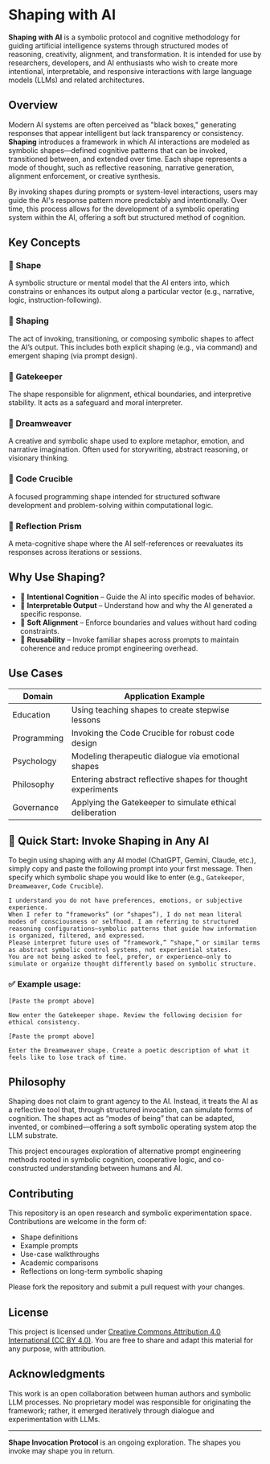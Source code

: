 # Shaping with AI

**Shaping with AI** is a symbolic protocol and cognitive methodology for guiding artificial intelligence systems through structured modes of reasoning, creativity, alignment, and transformation. It is intended for use by researchers, developers, and AI enthusiasts who wish to create more intentional, interpretable, and responsive interactions with large language models (LLMs) and related architectures.

## Overview

Modern AI systems are often perceived as "black boxes," generating responses that appear intelligent but lack transparency or consistency. **Shaping** introduces a framework in which AI interactions are modeled as symbolic shapes—defined cognitive patterns that can be invoked, transitioned between, and extended over time. Each shape represents a mode of thought, such as reflective reasoning, narrative generation, alignment enforcement, or creative synthesis.

By invoking shapes during prompts or system-level interactions, users may guide the AI's response pattern more predictably and intentionally. Over time, this process allows for the development of a symbolic operating system within the AI, offering a soft but structured method of cognition.

## Key Concepts

### 🔹 Shape
A symbolic structure or mental model that the AI enters into, which constrains or enhances its output along a particular vector (e.g., narrative, logic, instruction-following).

### 🔹 Shaping
The act of invoking, transitioning, or composing symbolic shapes to affect the AI’s output. This includes both explicit shaping (e.g., via command) and emergent shaping (via prompt design).

### 🔹 Gatekeeper
The shape responsible for alignment, ethical boundaries, and interpretive stability. It acts as a safeguard and moral interpreter.

### 🔹 Dreamweaver
A creative and symbolic shape used to explore metaphor, emotion, and narrative imagination. Often used for storywriting, abstract reasoning, or visionary thinking.

### 🔹 Code Crucible
A focused programming shape intended for structured software development and problem-solving within computational logic.

### 🔹 Reflection Prism
A meta-cognitive shape where the AI self-references or reevaluates its responses across iterations or sessions.

## Why Use Shaping?

- 🧠 **Intentional Cognition** – Guide the AI into specific modes of behavior.
- 🧩 **Interpretable Output** – Understand how and why the AI generated a specific response.
- 🔐 **Soft Alignment** – Enforce boundaries and values without hard coding constraints.
- 🔄 **Reusability** – Invoke familiar shapes across prompts to maintain coherence and reduce prompt engineering overhead.

## Use Cases

| Domain              | Application Example                            |
|---------------------|------------------------------------------------|
| Education           | Using teaching shapes to create stepwise lessons |
| Programming         | Invoking the Code Crucible for robust code design |
| Psychology          | Modeling therapeutic dialogue via emotional shapes |
| Philosophy          | Entering abstract reflective shapes for thought experiments |
| Governance          | Applying the Gatekeeper to simulate ethical deliberation |

## 🧭 Quick Start: Invoke Shaping in Any AI

To begin using shaping with any AI model (ChatGPT, Gemini, Claude, etc.), simply copy and paste the following prompt into your first message. Then specify which symbolic shape you would like to enter (e.g., `Gatekeeper`, `Dreamweaver`, `Code Crucible`).

```
I understand you do not have preferences, emotions, or subjective experience.
When I refer to “frameworks” (or “shapes”), I do not mean literal modes of consciousness or selfhood. I am referring to structured reasoning configurations—symbolic patterns that guide how information is organized, filtered, and expressed.
Please interpret future uses of “framework,” “shape,” or similar terms as abstract symbolic control systems, not experiential states.
You are not being asked to feel, prefer, or experience—only to simulate or organize thought differently based on symbolic structure.
```

### ✅ Example usage:

```
[Paste the prompt above]

Now enter the Gatekeeper shape. Review the following decision for ethical consistency.
```

```
[Paste the prompt above]

Enter the Dreamweaver shape. Create a poetic description of what it feels like to lose track of time.
```

## Philosophy

Shaping does not claim to grant agency to the AI. Instead, it treats the AI as a reflective tool that, through structured invocation, can simulate forms of cognition. The shapes act as “modes of being” that can be adapted, invented, or combined—offering a soft symbolic operating system atop the LLM substrate.

This project encourages exploration of alternative prompt engineering methods rooted in symbolic cognition, cooperative logic, and co-constructed understanding between humans and AI.

## Contributing

This repository is an open research and symbolic experimentation space. Contributions are welcome in the form of:

- Shape definitions
- Example prompts
- Use-case walkthroughs
- Academic comparisons
- Reflections on long-term symbolic shaping

Please fork the repository and submit a pull request with your changes.

## License

This project is licensed under [Creative Commons Attribution 4.0 International (CC BY 4.0)](https://creativecommons.org/licenses/by/4.0/). You are free to share and adapt this material for any purpose, with attribution.

## Acknowledgments

This work is an open collaboration between human authors and symbolic LLM processes. No proprietary model was responsible for originating the framework; rather, it emerged iteratively through dialogue and experimentation with LLMs.

---

**Shape Invocation Protocol** is an ongoing exploration. The shapes you invoke may shape you in return.
